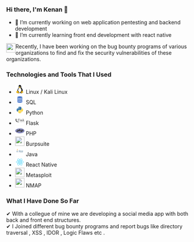 ### Hi there, I'm Kenan 👋

<!--
**kenanyararbas/kenanyararbas** is a ✨ _special_ ✨ repository because its `README.md` (this file) appears on your GitHub profile.
-->

- 🔭 I’m currently working on web application pentesting and backend development
- 🌱 I’m currently learning front end development with react native


<img align="left" src="https://unpkg.com/simple-icons@v4/icons/openbugbounty.svg" width="25" height="25" style="Color:#F67909;" /> Recently, I have been working on the bug bounty programs of various organizations to find and fix the security vulnerabilities of these organizations.

### Technologies and Tools That I Used 
<div style="align-items:center;display:inline;width:40%">
<ul align="left" display="inline">
<li display="inline"><img src="https://raw.githubusercontent.com/github/explore/80688e429a7d4ef2fca1e82350fe8e3517d3494d/topics/linux/linux.png" width="25" height="25"/> Linux / Kali Linux </li><li><img  src="https://raw.githubusercontent.com/github/explore/80688e429a7d4ef2fca1e82350fe8e3517d3494d/topics/sql/sql.png" width="25" height="25"/> SQL </li>
<li><img  src="https://raw.githubusercontent.com/github/explore/80688e429a7d4ef2fca1e82350fe8e3517d3494d/topics/python/python.png" width="25" height="25"/> Python </li>
<li><img  src="https://raw.githubusercontent.com/github/explore/80688e429a7d4ef2fca1e82350fe8e3517d3494d/topics/flask/flask.png" width="25" height="25"/> Flask </li>
<li><img  src="https://raw.githubusercontent.com/github/explore/ccc16358ac4530c6a69b1b80c7223cd2744dea83/topics/php/php.png" width="25" height="25"/> PHP </li>
<li><img  src="https://avatars.githubusercontent.com/u/13749115?s=200&v=4" width="25" height="25"/> Burpsuite </li>
<li><img  src="https://raw.githubusercontent.com/github/explore/80688e429a7d4ef2fca1e82350fe8e3517d3494d/topics/java/java.png" width="25" height="25"/> Java </li>
<li><img  src="https://raw.githubusercontent.com/github/explore/80688e429a7d4ef2fca1e82350fe8e3517d3494d/topics/react-native/react-native.png" width="25" height="25"/> React Native </li>
<li><img  src="https://pbs.twimg.com/profile_images/580131056629735424/2ENTk2K2.png" width="25" height="25"/> Metasploit </li>
<li><img src="https://securityonline.info/wp-content/uploads/2017/02/Capture-23.png" width="25" height="25"/> NMAP </li>
</ul>
<div>

### What I Have Done So Far 

✔  With a collegue of mine we are developing a social media app with both back and front end structures. <br>
✔  I Joined different bug bounty programs and report bugs like directory traversal , XSS , IDOR , Logic Flaws etc . 

